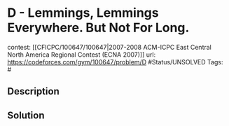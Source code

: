 # D - Lemmings, Lemmings Everywhere. But Not For Long.

contest: [[CFICPC/100647/100647|2007-2008 ACM-ICPC East Central North America Regional Contest (ECNA 2007)]]
url: https://codeforces.com/gym/100647/problem/D
#Status/UNSOLVED
Tags: #

## Description

## Solution

